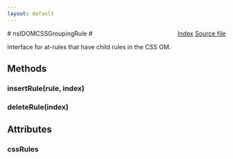 ```yaml
---
layout: default
---
```

<div class='links' style='float:right'><a href="../index.html">Index</a>
<a href="http://dxr.mozilla.org/mozilla-central/source/dom/interfaces/css/nsIDOMCSSGroupingRule.idl">Source file</a>
</div>
# nsIDOMCSSGroupingRule #
  
Interface for at-rules that have child rules in the CSS OM.  
  

## Methods ##

### insertRule(rule, index) ###

### deleteRule(index) ###

## Attributes ##

### cssRules ###
